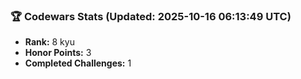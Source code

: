 ### 🏆 Codewars Stats (Updated: 2025-10-16 06:13:49 UTC)

- **Rank:** 8 kyu
- **Honor Points:** 3
- **Completed Challenges:** 1
